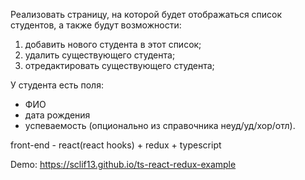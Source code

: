 Реализовать страницу, на которой будет отображаться список студентов, а также будут возможности:

1. добавить нового студента в этот список;
2. удалить существующего студента;
3. отредактировать существующего студента;

У студента есть поля:

-   ФИО
-   дата рождения
-   успеваемость (опционально из справочника неуд/уд/хор/отл).

front-end - react(react hooks) + redux + typescript

Demo: https://sclif13.github.io/ts-react-redux-example
